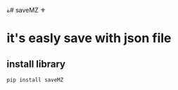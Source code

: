 ة# saveMZ ⚜️

# it's easly save with json file 

## install library

```bash
pip install saveMZ
```
